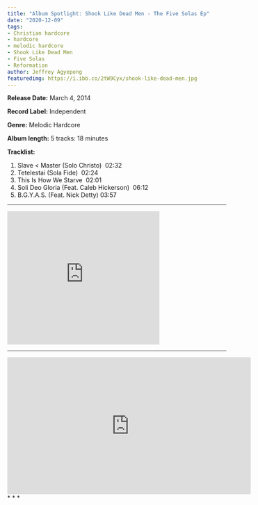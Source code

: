 ```yaml
---
title: "Album Spotlight: Shook Like Dead Men - The Five Solas Ep"
date: "2020-12-09"
tags:
- Christian hardcore
- hardcore
- melodic hardcore
- Shook Like Dead Men
- Five Solas
- Reformation
author: Jeffrey Agyepong
featuredimg: https://i.ibb.co/2tW9Cyx/shook-like-dead-men.jpg
---
```


**Release Date:** March 4, 2014

**Record Label:** Independent

**Genre:** Melodic Hardcore

**Album length:** 5 tracks: 18 minutes

**Tracklist:**

1. Slave < Master (Solo Christo)  02:32 
2. Tetelestai (Sola Fide)  02:24 
3. This Is How We Starve  02:01
4. Soli Deo Gloria (Feat. Caleb Hickerson)  06:12 
5. B.G.Y.A.S. (Feat. Nick Detty) 03:57

* * *

<iframe style="border: 0; width: 350px; height: 307px;" src="https://bandcamp.com/EmbeddedPlayer/album=211969466/size=large/bgcol=ffffff/linkcol=0687f5/artwork=small/transparent=true/" seamless><a href="https://shooklikedeadmen.bandcamp.com/album/the-five-solas-ep">The Five Solas EP by Shook Like Dead Men</a></iframe>

* * *
<div class=video-container>
<iframe src="https://www.youtube.com/embed/WM3P9Rjjn-I" width="560" height="315" frameborder="0"></iframe>
</div>
* * *
